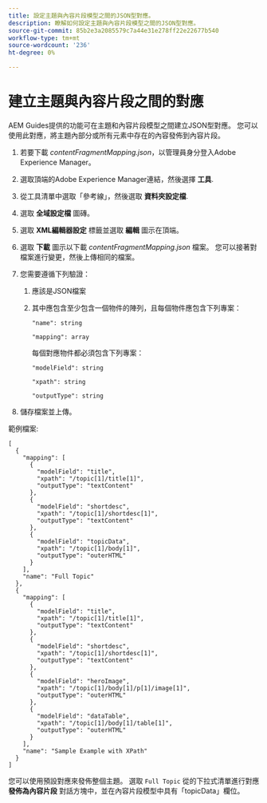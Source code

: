 ```yaml
---
title: 設定主題與內容片段模型之間的JSON型對應。
description: 瞭解如何設定主題與內容片段模型之間的JSON型對應。
source-git-commit: 85b2e3a2085579c7a44e31e278ff22e22677b540
workflow-type: tm+mt
source-wordcount: '236'
ht-degree: 0%

---
```



# 建立主題與內容片段之間的對應

AEM Guides提供的功能可在主題和內容片段模型之間建立JSON型對應。 您可以使用此對應，將主題內部分或所有元素中存在的內容發佈到內容片段。

1. 若要下載 *contentFragmentMapping.json*，以管理員身分登入Adobe Experience Manager。
1. 選取頂端的Adobe Experience Manager連結，然後選擇 **工具**.
1. 從工具清單中選取「參考線」，然後選取 **資料夾設定檔**.
1. 選取 **全域設定檔** 圖磚。
1. 選取 **XML編輯器設定** 標籤並選取 **編輯** 圖示在頂端。
1. 選取 **下載** 圖示以下載 *contentFragmentMapping.json*  檔案。 您可以接著對檔案進行變更，然後上傳相同的檔案。

1. 您需要遵循下列驗證：

   1. 應該是JSON檔案
   2. 其中應包含至少包含一個物件的陣列，且每個物件應包含下列專案：


      `"name": string `

      `"mapping": array`

      每個對應物件都必須包含下列專案：

      `"modelField": string`

      `"xpath": string`

      `"outputType": string`
1. 儲存檔案並上傳。

範例檔案:

```
[
  {
    "mapping": [
      {
        "modelField": "title",
        "xpath": "/topic[1]/title[1]",
        "outputType": "textContent"
      },
      {
        "modelField": "shortdesc",
        "xpath": "/topic[1]/shortdesc[1]",
        "outputType": "textContent"
      },
      {
        "modelField": "topicData",
        "xpath": "/topic[1]/body[1]",
        "outputType": "outerHTML"
      }
    ],
    "name": "Full Topic"
  },
  {
    "mapping": [
      {
        "modelField": "title",
        "xpath": "/topic[1]/title[1]",
        "outputType": "textContent"
      },
      {
        "modelField": "shortdesc",
        "xpath": "/topic[1]/shortdesc[1]",
        "outputType": "textContent"
      },
      {
        "modelField": "heroImage",
        "xpath": "/topic[1]/body[1]/p[1]/image[1]",
        "outputType": "outerHTML"
      },
      {
        "modelField": "dataTable",
        "xpath": "/topic[1]/body[1]/table[1]",
        "outputType": "outerHTML"
      }
    ],
    "name": "Sample Example with XPath"
  }
]
```

您可以使用預設對應來發佈整個主題。 選取 `Full Topic` 從的下拉式清單進行對應 **發佈為內容片段** 對話方塊中，並在內容片段模型中具有「topicData」欄位。